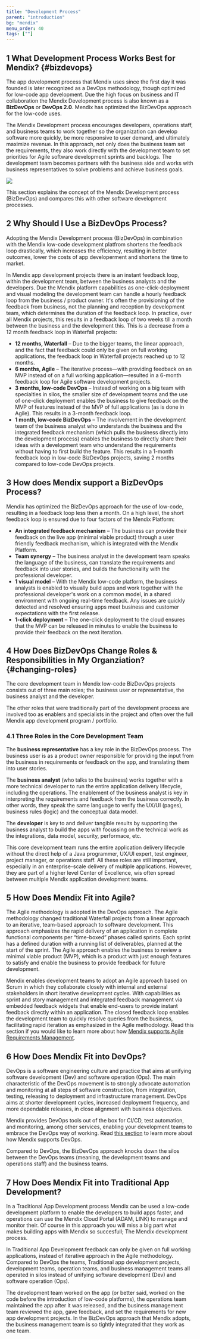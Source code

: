 ```yaml
---
title: "Development Process"
parent: "introduction"
bg: "mendix"
menu_order: 40
tags: [""]
---
```


## 1 What Development Process Works Best for Mendix? {#bizdevops}

The app development process that Mendix uses since the first day it was founded is later recognized as a DevOps methodology, though optimized for low-code app development. Due the high focus on business and IT collaboration the Mendix Development process is also known as a **BizDevOps** or **DevOps 2.0**. Mendix has optimized the BizDevOps approach for the low-code uses. 

The Mendix Development process encourages developers, operations staff, and business teams to work together so the organization can develop software more quickly, be more responsive to user demand, and ultimately maximize revenue. In this approach, not only does the business team set the requirements, they also work directly with the development team to set priorities for Agile software development sprints and backlogs. The development team becomes partners with the business side and works with business representatives to solve problems and achieve business goals. 

![](attachments/Mendix_RAD_process.png)

This section explains the concept of the Mendix Development process (BizDevOps) and compares this with other software development processes.

## 2 Why Should I Use a BizDevOps Process?

Adopting the Mendix Development process (BizDevOps) in combination with the Mendix low-code development platfrom shortens the feedback loop drastically, which increases the efficiency, resulting in better outcomes, lower the costs of app developerment and shortens the time to market. 

In Mendix app development projects there is an instant feedback loop, within the development team, between the business analysts and the developers. Due the Mendix platform capabilities as one-click-deployment and visual modeling the development team can handle a hourly feedback loop from the business / product owner. It's often the provisioning of the feedback from business, not the planning and reception by development team, which determines the duration of the feedback loop. In practice, over all Mendix projects, this results in a feedback loop of two weeks till a month between the business and the development this. This is a decrease from a 12 month feedback loop in Waterfall projects:

* **12 months, Waterfall** – Due to the bigger teams, the linear approach, and the fact that feedback could only be given on full working applications, the feedback loop in Waterfall projects reached up to 12 months.
* **6 months, Agile** – The iterative process—with providing feedback on an MVP instead of on a full working application—resulted in a 6-month feedback loop for Agile software development projects.
* **3 months, low-code DevOps** –  Instead of working on a big team with specialties in silos, the smaller size of development teams and the use of one-click deployment enables the business to give feedback on the MVP of features instead of the MVP of full applications (as is done in Agile). This results in a 3-month feedback loop.
* **1 month, low-code BizDevOps** – The involvement in the development team of the business analyst who understands the business and the integrated feedback mechanism (which pulls the business directly into the development process) enables the business to directly share their ideas with a development team who understand the requirements without having to first build the feature. This results in a 1-month feedback loop in low-code BizDevOps projects, saving 2 months compared to low-code DevOps projects.

## 3 How does Mendix support a BizDevOps Process?

Mendix has optimized the BizDevOps approach for the use of low-code, resulting in a feedback loop less then a month. On a high level, the short feedback loop is ensured due to four factors of the Mendix Platform:

* **An integrated feedback mechanism** – The business can provide their feedback on the live app (minimal viable product) through a user friendly feedback mechanism, which is integrated with the Mendix Platform.
* **Team synergy** – The business analyst in the development team speaks the language of the business, can translate the requirements and feedback into user stories, and builds the functionality with the professional developer.
* **1 visual model** – With the Mendix low-code platform, the business analysts is enabled to visually build apps and work together with the professional developer's work on a common model, in a shared environment with ongoing real-time feedback. Any issues are quickly detected and resolved ensuring apps meet business and customer expectations with the first release.
* **1-click deployment** – The one-click deployment to the cloud ensures that the MVP can be released in minutes to enable the business to provide their feedback on the next iteration.

## 4 How Does BizDevOps Change Roles & Responsibilities in My Organziation? {#changing-roles}

The core development team in Mendix low-code BizDevOps projects consists out of three main roles; the business user or representative, the business analyst and the developer.

The other roles that were traditionally part of the development process are involved too as enablers and specialists in the project and often over the full Mendix app development program / portfolio.

### 4.1 Three Roles in the Core Development Team

The **business representative** has a key role in the BizDevOps process. The business user is as a product owner responsible for providing the input from the business in requirements or feedback on the app, and translating them into user stories.

The **business analyst** (who talks to the business) works together with a more technical developer to run the entire application delivery lifecycle, including the operations. The enablement of the business analyst is key in interpreting the requirements and feedback from the business correctly. In other words, they speak the same language to verify the UX/UI (pages), business rules (logic) and the conceptual data model. 

The **developer** is key to and deliver tangible results by supporting the business analyst to build the apps with focussing on the technical work as the integrations, data model, security, performace, etc.

This core development team runs the entire application delivery lifecycle without the direct help of a Java programmer, UX/UI expert, test engineer, project manager, or operations staff. All these roles are still important, especially in an enterprise-scale delivery of multiple applications. However, they are part of a higher level Center of Excellence, wis often spread between multiple Mendix application development teams.

## 5 How Does Mendix Fit into Agile?

The Agile methodology is adopted in the DevOps approach. The Agile methodology changed traditional Waterfall projects from a linear approach to an iterative, team-based approach to software development. This approach emphasizes the rapid delivery of an application in complete functional components per “time-boxed” phases called sprints. Each sprint has a defined duration with a running list of deliverables, planned at the start of the sprint. The Agile approach enables the business to review a minimal viable product (MVP), which is a product with just enough features to satisfy and enable the business to provide feedback for future development.  

Mendix enables development teams to adopt an Agile approach based on Scrum in which they collaborate closely with internal and external stakeholders in short iterative development cycles. With capabilities as sprint and story management and integrated feedback management via embedded feedback widgets that enable end-users to provide instant feedback directly within an application. The closed feedback loop enables the development team to quickly resolve queries from the business, facilitating rapid iteration as emphasized in the Agile methodology. Read this section if you would like to learn more about how [Mendix supports Agile Requirements Management](app-lifecycle/requirements-management).

## 6 How Does Mendix Fit into DevOps?

DevOps is a software engineering culture and practice that aims at unifying software development (Dev) and software operation (Ops). The main characteristic of the DevOps movement is to strongly advocate automation and monitoring at all steps of software construction, from integration, testing, releasing to deployment and infrastructure management. DevOps aims at shorter development cycles, increased deployment frequency, and more dependable releases, in close alignment with business objectives.

Mendix provides DevOps tools out of the box for CI/CD, test automation, and monitoring, among other services, enabling your development teams to embrace the DevOps way of working. Read [this section](app-lifecycle/devops) to learn more about how Mendix supports DevOps. 

Compared to DevOps, the BizDevOps approach knocks down the silos between the DevOps teams (meaning, the development teams and operations staff) and the business teams.  

## 7 How Does Mendix Fit into Traditional App Development?

In a Traditional App Development process Mendix can be used a low-code development platform to enable the developers to build apps faster, and operations can use the Mendix Cloud Portal (ADAM, LINK) to manage and monitor their. Of course in this approach you will miss a big part what makes building apps with Mendix so succesfull; The Mendix development process.

In Traditional App Development feedback can only be given on full working applications, instead of iterative approach in the Agile methodology. Compared to DevOps the teams, Traditional app development projects, development teams, operation teams, and business management teams all operated in silos instead of unifying software development (Dev) and software operation (Ops).

The development team worked on the app (or better said, worked on the code before the introduction of low-code platforms), the operations team maintained the app after it was released, and the business management team reviewed the app, gave feedback, and set the requirements for new app development projects. In the BizDevOps approach that Mendix adopts, the business management team is so tightly integrated that they work as one team. 
